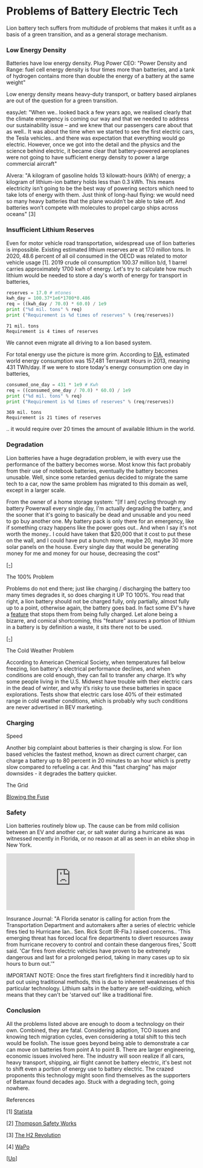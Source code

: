 # Problems of Battery Electric Tech

Lion battery tech suffers from multidude of problems that makes it
unfit as a basis of a green transition, and as a general storage
mechanism.

<a name='density'/>

### Low Energy Density

Batteries have low energy density. Plug Power CEO: "Power Density and
Range: fuel cell energy density is four times more than batteries, and
a tank of hydrogen contains more than double the energy of a battery
at the same weight"

Low energy density means heavy-duty transport, or battery based
airplanes are out of the question for a green transition.

easyJet: "When we.. looked back a few years ago, we realised clearly
that the climate emergency is coming our way and that we needed to
address our sustainability issue – and we knew that our passengers
care about that as well.. It was about the time when we started to see
the first electric cars, the Tesla vehicles.. and there was
expectation that everything would go electric. However, once we got
into the detail and the physics and the science behind electric, it
became clear that battery-powered aeroplanes were not going to have
sufficient energy density to power a large commercial aircraft"

Alvera: "A kilogram of gasoline holds 13 kilowatt-hours (kWh) of
energy; a kilogram of lithium-ion battery holds less than 0.3
kWh. This means electricity isn’t going to be the best way of powering
sectors which need to take lots of energy with them. Just think of
long-haul flying: we would need so many heavy batteries that the plane
wouldn’t be able to take off. And batteries won’t compete with
molecules to propel cargo ships across oceans" [3]

<a name='reserves'/>

### Insufficient Lithium Reserves

Even for motor vehicle road transportation, widespread use of lion
batteries is impossible. Existing estimated lithium reserves are at
17.0 millon tons. In 2020, 48.6 percent of all oil consumed in the
OECD was related to motor vehicle usage [1]. 2019 crude oil
consumption 100.37 million b/d, 1 barrel carries approximately 1700
kwh of energy. Let's try to calculate how much lithium would be needed
to store a day's worth of energy for transport in batteries,

```python
reserves = 17.0 # mtones
kwh_day = 100.37*1e6*1700*0.486
req = ((kwh_day / 70.0) * 60.0) / 1e9
print ("%d mil. tons" % req)
print ("Requirement is %d times of reserves" % (req/reserves))
```

```text
71 mil. tons
Requirement is 4 times of reserves
```

We cannot even migrate all driving to a lion based system.

For total energy use the picture is more grim.  According to
[EIA](https://en.wikipedia.org/wiki/World_energy_consumption),
estimated world energy consumption was 157,481 Terrawatt Hours in
2013, meaning 431 TWh/day. If we were to store today's energy
consumption one day in batteries,

```python
consumed_one_day = 431 * 1e9 # Kwh
req = ((consumed_one_day / 70.0) * 60.0) / 1e9
print ("%d mil. tons" % req)
print ("Requirement is %d times of reserves" % (req/reserves))
```

```text
369 mil. tons
Requirement is 21 times of reserves
```

.. it would require over 20 times the amount of available lithium in
the world.

<a name='degradation'/>

### Degradation

Lion batteries have a huge degradation problem, ie with every use the
performance of the battery becomes worse. Most know this fact probably
from their use of notebook batteries, eventually the battery becomes
unusable.  Well, since some retarded genius decided to migrate the
same tech to a car, now the same problem has migrated to this domain
as well, except in a larger scale.

From the owner of a home storage system: "[If I am] cycling through my
battery Powerwall every single day, I'm actually degrading the
battery, and the sooner that it's going to basically be dead and
unusable and you need to go buy another one. My battery pack is only
there for an emergency, like if something crazy happens like the power
goes out.. And when I say it's not worth the money.. I could have
taken that $20,000 that it cost to put these on the wall, and I could
have put a bunch more, maybe 20, maybe 30 more solar panels on the
house.  Every single day that would be generating money for me and
money for our house, decreasing the cost"

[[-]](https://youtu.be/Qgv6Lgvy8Lc?t=495)

The 100% Problem

Problems do not end there; just like charging / discharging the
battery too many times degrades it, so does charging it UP TO
100%. You read that right, a lion battery should not be charged fully,
only partially, almost fully up to a point, otherwise again, the
battery goes bad. In fact some EV's have a [feature](https://toot.cat/@JimG/109946177003223832) 
that stops them from being fully charged. Let alone being a bizarre, and comical
shortcoming, this "feature" assures a portion of lithium in a
battery is by definition a waste, it sits there not to be used.

[[-]](https://mastodon.social/@JimG@toot.cat/109946177063636386)

<a name='cold'/>

The Cold Weather Problem

According to American Chemical Society, when temperatures fall below
freezing, lion battery's electrical performance declines, and when
conditions are cold enough, they can fail to transfer any charge. It’s
why some people living in the U.S. Midwest have trouble with their
electric cars in the dead of winter, and why it’s risky to use these
batteries in space explorations. Tests show that electric cars lose
40% of their estimated range in cold weather conditions, which is
probably why such conditions are never advertised in BEV marketing.

### Charging

Speed

Another big complaint about batteries is their charging is slow. For
lion based vehicles the fastest method, known as direct current
charger, can charge a battery up to 80 percent in 20 minutes to an
hour which is pretty slow compared to refueling a car. And this "fast
charging" has major downsides - it degrades the battery quicker.

The Grid

[Blowing the Fuse](../../2022/10/grid-fuse.html)

<a name='safety'/>

### Safety

Lion batteries routinely blow up. The cause can be from mild collision
between an EV and another car, or salt water during a hurricane as was
witnessed recently in Florida, or no reason at all as seen in an ebike
shop in New York.

<iframe width="340" src="https://www.youtube.com/embed/46y3FN4fKlE" title="E-Bikes, E-Scooters Injuries Multiplying" frameborder="0" allow="accelerometer; autoplay; clipboard-write; encrypted-media; gyroscope; picture-in-picture" allowfullscreen=""></iframe>

Insurance Journal: "A Florida senator is calling for action from the
Transportation Department and automakers after a series of electric
vehicle fires tied to Hurricane Ian.. Sen. Rick Scott (R-Fla.) raised
concerns.. 'This emerging threat has forced local fire departments to
divert resources away from hurricane recovery to control and contain
these dangerous fires,' Scott said. 'Car fires from electric vehicles
have proven to be extremely dangerous and last for a prolonged period,
taking in many cases up to six hours to burn out.'"

IMPORTANT NOTE: Once the fires start firefighters find it incredibly
hard to put out using traditional methods, this is due to inherent
weaknesses of this particular technology. Lithium salts in the battery
are self-oxidizing, which means that they can't be 'starved out' like
a traditional fire.

### Conclusion

All the problems listed above are enough to doom a technology on their
own. Combined, they are fatal. Considering adaption, TCO issues and
knowing tech migration cycles, even considering a total shift to this
tech would be foolish. The issue goes beyond being able to demonstrate
a car can move on batteries from point A to point B. There are larger
engineering, economic issues involved here. The industry will soon
realize if all cars, heavy transport, shipping, air flight cannot be
battery electric, it's best not to shift even a portion of energy use
to battery electric. The crazed proponents this technology might soon
find themselves as the supporters of Betamax found decades ago. Stuck
with a degrading tech, going nowhere.

References

[1] [Statista](https://www.statista.com/statistics/307194/top-oil-consuming-sectors-worldwide/)

[2] [Thompson Safety Works](https://thompson-safety.com/company/press/lithium-ion-battery-fire)

[3] [The H2 Revolution](../../2022/06/the-h2-revolution-alvera.html)

[4] [WaPo](https://www.washingtonpost.com/technology/2022/08/27/electric-vehicle-charge-time/)

[[Up](../../2022/01/climate.html)]




